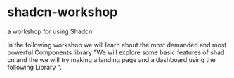 # shadcn-workshop
a workshop for using Shadcn 


In the following workshop we will learn about the most demanded and most powerful Components library "We will explore some basic features of shad cn and the we will try making a landing page and a dashboard using the following Library ". 